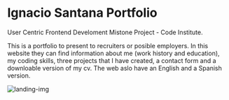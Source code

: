 # Ignacio Santana Portfolio #

User Centric Frontend Develoment Mistone Project - Code Institute.

This is a portfolio to present to recruiters or posible employers. In this website they can find information about me (work history and education), my coding skills, three projects
that I have created, a contact form and a downloable version of my cv. The web aslo have an English and a Spanish version.

![landing-img](images/Readme-landing-img.PNG)